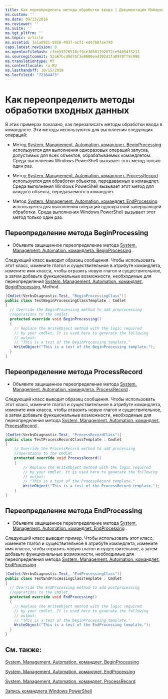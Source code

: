 ```yaml
---
title: Как переопределить методы обработки ввода | Документация Майкрософт
ms.custom: ''
ms.date: 09/13/2016
ms.reviewer: ''
ms.suite: ''
ms.tgt_pltfrm: ''
ms.topic: article
ms.assetid: 1a1ad921-5816-4937-acf1-ed4760fae740
caps.latest.revision: 8
ms.openlocfilehash: cfee55576518cf9ce38501192872ce94054f5213
ms.sourcegitcommit: 52a67bcd9d7bf3e8600ea4302d1fa8970ff9c998
ms.translationtype: MT
ms.contentlocale: ru-RU
ms.lasthandoff: 10/15/2019
ms.locfileid: "72364473"
---
```

# <a name="how-to-override-input-processing-methods"></a>Как переопределить методы обработки входных данных

В этих примерах показано, как перезаписать методы обработки ввода в командлете. Эти методы используются для выполнения следующих операций:

- Метод [System. Management. Automation. командлет. BeginProcessing](/dotnet/api/System.Management.Automation.Cmdlet.BeginProcessing) используется для выполнения одноразовых операций запуска, допустимых для всех объектов, обрабатываемых командлетом. Среда выполнения Windows PowerShell вызывает этот метод только один раз.

- Метод [System. Management. Automation. командлет. ProcessRecord](/dotnet/api/System.Management.Automation.Cmdlet.ProcessRecord) используется для обработки объектов, передаваемых в командлет. Среда выполнения Windows PowerShell вызывает этот метод для каждого объекта, передаваемого в командлет.

- Метод [System. Management. Automation. командлет. EndProcessing](/dotnet/api/System.Management.Automation.Cmdlet.EndProcessing) используется для выполнения операций однократной завершающей обработки. Среда выполнения Windows PowerShell вызывает этот метод только один раз.

## <a name="to-override-the-beginprocessing-method"></a>Переопределение метода BeginProcessing

- Объявите защищенное переопределение метода [System. Management. Automation. командлета. BeginProcessing](/dotnet/api/System.Management.Automation.Cmdlet.BeginProcessing) .

Следующий класс выводит образец сообщения. Чтобы использовать этот класс, измените глагол и существительное в атрибуте командлета, измените имя класса, чтобы отразить новую глагол и существительное, а затем добавьте функциональные возможности, необходимые для переопределения [System. Management. Automation. командлет. BeginProcessing.](/dotnet/api/System.Management.Automation.Cmdlet.BeginProcessing) Method.

```csharp
[Cmdlet(VerbsDiagnostic.Test, "BeginProcessingClass")]
public class TestBeginProcessingClassTemplate : Cmdlet
{
  // Override the BeginProcessing method to add preprocessing
  //operations to the cmdlet.
  protected override void BeginProcessing()
  {
    // Replace the WriteObject method with the logic required
    // by your cmdlet. It is used here to generate the following
    // output:
    // "This is a test of the BeginProcessing template."
    WriteObject("This is a test of the BeginProcessing template.");
  }
}
```

## <a name="to-override-the-processrecord-method"></a>Переопределение метода ProcessRecord

- Объявите защищенное переопределение метода [System. Management. Automation. командлета. ProcessRecord](/dotnet/api/System.Management.Automation.Cmdlet.ProcessRecord) .

Следующий класс выводит образец сообщения. Чтобы использовать этот класс, измените глагол и существительное в атрибуте командлета, измените имя класса, чтобы отразить новую глагол и существительное, а затем добавьте функциональные возможности, необходимые для переопределения метода [System. Management. Automation. командлет. ProcessRecord](/dotnet/api/System.Management.Automation.Cmdlet.ProcessRecord) .

```csharp
[Cmdlet(VerbsDiagnostic.Test, "ProcessRecordClass")]
public class TestProcessRecordClassTemplate : Cmdlet
{
    // Override the ProcessRecord method to add processing
    //operations to the cmdlet.
    protected override void ProcessRecord()
    {
        // Replace the WriteObject method with the logic required
        // by your cmdlet. It is used here to generate the following
        // output:
        // "This is a test of the ProcessRecord template."
        WriteObject("This is a test of the ProcessRecord template.");
    }
}

```

## <a name="to-override-the-endprocessing-method"></a>Переопределение метода EndProcessing

- Объявите защищенное переопределение метода [System. Management. Automation. командлет. EndProcessing](/dotnet/api/System.Management.Automation.Cmdlet.EndProcessing) .

Следующий класс выводит пример. Чтобы использовать этот класс, измените глагол и существительное в атрибуте командлета, измените имя класса, чтобы отразить новую глагол и существительное, а затем добавьте функциональные возможности, необходимые для переопределения метода [System. Management. Automation. командлет. EndProcessing](/dotnet/api/System.Management.Automation.Cmdlet.EndProcessing) .

```csharp
[Cmdlet(VerbsDiagnostic.Test, "EndProcessingClass")]
public class TestEndProcessingClassTemplate : Cmdlet
{
  // Override the EndProcessing method to add postprocessing
  //operations to the cmdlet.
  protected override void EndProcessing()
  {
    // Replace the WriteObject method with the logic required
    // by your cmdlet. It is used here to generate the following
    // output:
    // "This is a test of the BeginProcessing template."
    WriteObject("This is a test of the EndProcessing template.");
  }
}
```

## <a name="see-also"></a>См. также:

[System. Management. Automation. командлет. BeginProcessing](/dotnet/api/System.Management.Automation.Cmdlet.BeginProcessing)

[System. Management. Automation. командлет. EndProcessing](/dotnet/api/System.Management.Automation.Cmdlet.EndProcessing)

[System. Management. Automation. командлет. ProcessRecord](/dotnet/api/System.Management.Automation.Cmdlet.ProcessRecord)

[Запись командлета Windows PowerShell](./writing-a-windows-powershell-cmdlet.md)
